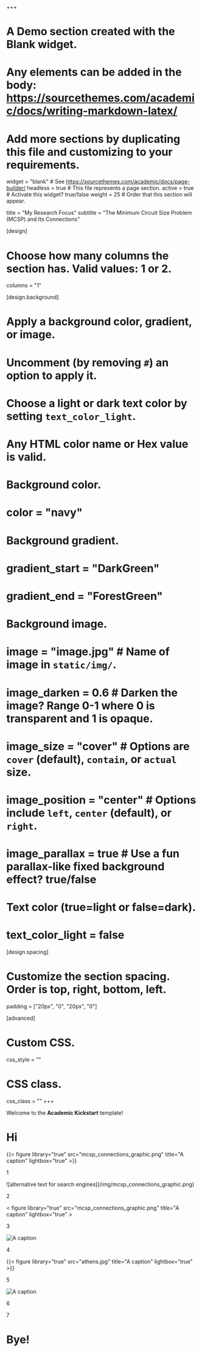 +++
# A Demo section created with the Blank widget.
# Any elements can be added in the body: https://sourcethemes.com/academic/docs/writing-markdown-latex/
# Add more sections by duplicating this file and customizing to your requirements.

widget = "blank"  # See https://sourcethemes.com/academic/docs/page-builder/
headless = true  # This file represents a page section.
active = true  # Activate this widget? true/false
weight = 25  # Order that this section will appear.

title = "My Research Focus"
subtitle = "The Minimum Circuit Size Problem (MCSP) and Its Connections"

[design]
  # Choose how many columns the section has. Valid values: 1 or 2.
  columns = "1"

[design.background]
  # Apply a background color, gradient, or image.
  #   Uncomment (by removing `#`) an option to apply it.
  #   Choose a light or dark text color by setting `text_color_light`.
  #   Any HTML color name or Hex value is valid.

  # Background color.
  # color = "navy"
  
  # Background gradient.
  # gradient_start = "DarkGreen"
  # gradient_end = "ForestGreen"
  
  # Background image.
  # image = "image.jpg"  # Name of image in `static/img/`.
  # image_darken = 0.6  # Darken the image? Range 0-1 where 0 is transparent and 1 is opaque.
  # image_size = "cover"  #  Options are `cover` (default), `contain`, or `actual` size.
  # image_position = "center"  # Options include `left`, `center` (default), or `right`.
  # image_parallax = true  # Use a fun parallax-like fixed background effect? true/false
  
  # Text color (true=light or false=dark).
  # text_color_light = false

[design.spacing]
  # Customize the section spacing. Order is top, right, bottom, left.
  padding = ["20px", "0", "20px", "0"]

[advanced]
 # Custom CSS. 
 css_style = ""
 
 # CSS class.
 css_class = ""
+++

Welcome to the **Academic Kickstart** template!

<div class="row">
  <div class="col-12 col-lg-6">
    <h1> Hi</h1>
    {{< figure library="true" src="mcsp_connections_graphic.png" title="A caption" lightbox="true" >}}
    <p>1</p>
    ![alternative text for search engines](/img/mcsp_connections_graphic.png)
    <p>2</p>
    < figure library="true" src="mcsp_connections_graphic.png" title="A caption" lightbox="true" >
      <p>3</p>
      <img src="mcsp_connections_graphic.png" title="A caption" >
      <p>4</p>
      {{< figure library="true" src="athens.jpg" title="A caption" lightbox="true" >}}
      <p>5</p>
      <img src="athens.jpg" title="A caption" >
      <p>6</p>
      <p>7</p>
  </div>
  <div class="col-12 col-lg-6">
    <h1> Bye!</h1>
  </div>
</div>
